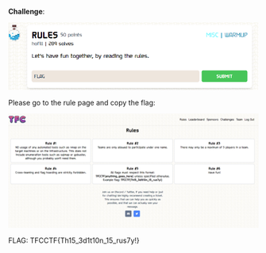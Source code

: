 **Challenge**:

![Alt text](image.png)

Please go to the rule page and copy the flag:

![Alt text](image-1.png)

FLAG: TFCCTF{Th15_3d1t10n_15_rus7y!} 